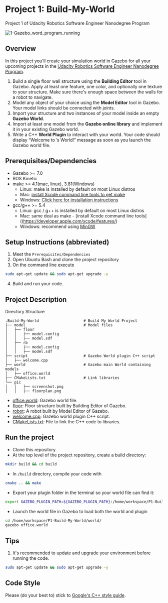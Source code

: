 # Project 1: Build-My-World
Project 1 of Udacity Robotics Software Engineer Nanodegree Program

![1-Gazebo_word_program_running](https://github.com/Photon-einstein/Udacity_Robotics_Software_Engineer_nanodegree/assets/31144077/80cd5b8f-9baa-4628-9165-6354202965a8)


## Overview  
In this project you'll create your simulation world in Gazebo for all your upcoming projects in the [Udacity Robotics Software Engineer Nanodegree Program](https://www.udacity.com/course/robotics-software-engineer--nd209).  
1. Build a single floor wall structure using the **Building Editor** tool in Gazebo. Apply at least one feature, one color, and optionally one texture to your structure. Make sure there's enough space between the walls for a robot to navigate.  
2. Model any object of your choice using the **Model Editor** tool in Gazebo. Your model links should be connected with joints.  
3. Import your structure and two instances of your model inside an empty **Gazebo World**.  
4. Import at least one model from the **Gazebo online library** and implement it in your existing Gazebo world.  
5. Write a C++ **World Plugin** to interact with your world. Your code should display “Welcome to ’s World!” message as soon as you launch the Gazebo world file.  

## Prerequisites/Dependencies  
* Gazebo >= 7.0  
* ROS Kinetic  
* make >= 4.1(mac, linux), 3.81(Windows)
  * Linux: make is installed by default on most Linux distros
  * Mac: [install Xcode command line tools to get make](https://developer.apple.com/xcode/features/)
  * Windows: [Click here for installation instructions](http://gnuwin32.sourceforge.net/packages/make.htm)
* gcc/g++ >= 5.4
  * Linux: gcc / g++ is installed by default on most Linux distros
  * Mac: same deal as make - [install Xcode command line tools]((https://developer.apple.com/xcode/features/)
  * Windows: recommend using [MinGW](http://www.mingw.org/)
## Setup Instructions (abbreviated)  
1. Meet the `Prerequisites/Dependencies`  
2. Open Ubuntu Bash and clone the project repository  
3. On the command line execute  
```bash
sudo apt-get update && sudo apt-get upgrade -y
```

4. Build and run your code.  
## Project Description  
Directory Structure  
```
.Build-My-World                    # Build My World Project 
├── model                          # Model files 
│   ├── floor
│   │   ├── model.config
│   │   ├── model.sdf
│   ├── rb
│   │   ├── model.config
│   │   ├── model.sdf
├── script                         # Gazebo World plugin C++ script      
│   ├── welcome.cpp
├── world                          # Gazebo main World containing models 
│   ├── office.world
├── CMakeLists.txt                 # Link libraries 
└── pic 
│   │   ├── screenshot.png
│   │   ├── floorplan.png
```
- [office.world](/world/office.world): Gazebo world file.  
- [floor](/model/floor): Floor structure built by Building Editor of Gazebo.  
- [robot](/model/rb): A robot built by Model Editor of Gazebo.  
- [welcome.cpp](/script/welcome.cpp): Gazebo world plugin C++ script.  
- [CMakeLists.txt](CMakeLists.txt): File to link the C++ code to libraries.  
## Run the project  
* Clone this repository
* At the top level of the project repository, create a build directory:  
```bash
mkdir build && cd build
```
* In `/build` directory, compile your code with  
```bash
cmake .. && make
```
* Export your plugin folder in the terminal so your world file can find it:  
```bash
export GAZEBO_PLUGIN_PATH=${GAZEBO_PLUGIN_PATH}:/home/workspace/P1-Build-My-World/build
```
* Launch the world file in Gazebo to load both the world and plugin  
```bash
cd /home/workspace/P1-Build-My-World/world/
gazebo office.world
```

## Tips  
1. It's recommended to update and upgrade your environment before running the code.  
```bash
sudo apt-get update && sudo apt-get upgrade -y
```

## Code Style

Please (do your best to) stick to [Google's C++ style guide](https://google.github.io/styleguide/cppguide.html).
